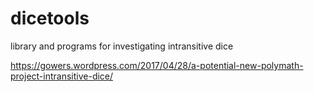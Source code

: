 # dicetools
library and programs for investigating intransitive dice

https://gowers.wordpress.com/2017/04/28/a-potential-new-polymath-project-intransitive-dice/

